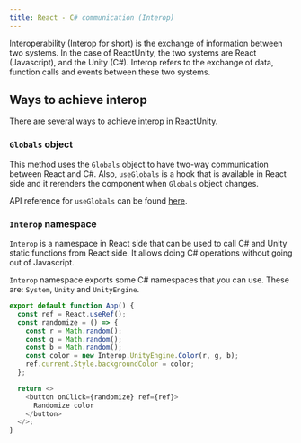 ```yaml
---
title: React - C# communication (Interop)
---
```


<Intro>

Interoperability (Interop for short) is the exchange of information between two systems. In the case of ReactUnity, the two systems are React (Javascript), and the Unity (C#). Interop refers to the exchange of data, function calls and events between these two systems.

</Intro>

## Ways to achieve interop

There are several ways to achieve interop in ReactUnity.

### `Globals` object

This method uses the `Globals` object to have two-way communication between React and C#. Also, `useGlobals` is a hook that is available in React side and it rerenders the component when `Globals` object changes.

API reference for `useGlobals` can be found [here](/reference/api/useglobals).

### `Interop` namespace

`Interop` is a namespace in React side that can be used to call C# and Unity static functions from React side. It allows doing C# operations without going out of Javascript.

`Interop` namespace exports some C# namespaces that you can use. These are: `System`, `Unity` and `UnityEngine`.


<Sandpack>

```js App.js
export default function App() {
  const ref = React.useRef();
  const randomize = () => {
    const r = Math.random();
    const g = Math.random();
    const b = Math.random();
    const color = new Interop.UnityEngine.Color(r, g, b);
    ref.current.Style.backgroundColor = color;
  };

  return <>
    <button onClick={randomize} ref={ref}>
      Randomize color
    </button>
  </>;
}
```

</Sandpack>

